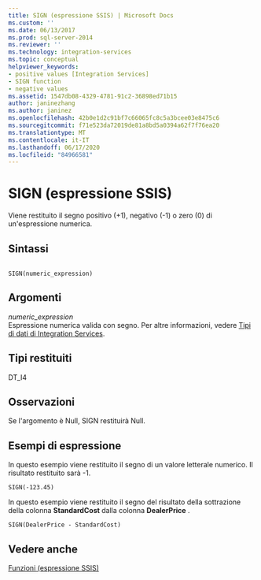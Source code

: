```yaml
---
title: SIGN (espressione SSIS) | Microsoft Docs
ms.custom: ''
ms.date: 06/13/2017
ms.prod: sql-server-2014
ms.reviewer: ''
ms.technology: integration-services
ms.topic: conceptual
helpviewer_keywords:
- positive values [Integration Services]
- SIGN function
- negative values
ms.assetid: 1547db08-4329-4781-91c2-36898ed71b15
author: janinezhang
ms.author: janinez
ms.openlocfilehash: 42b0e1d2c91bf7c66065fc8c5a3bcee03e8475c6
ms.sourcegitcommit: f71e523da72019de81a8bd5a0394a62f7f76ea20
ms.translationtype: MT
ms.contentlocale: it-IT
ms.lasthandoff: 06/17/2020
ms.locfileid: "84966581"
---
```

# <a name="sign-ssis-expression"></a>SIGN (espressione SSIS)
  Viene restituito il segno positivo (+1), negativo (-1) o zero (0) di un'espressione numerica.  
  
## <a name="syntax"></a>Sintassi  
  
```  
  
SIGN(numeric_expression)  
```  
  
## <a name="arguments"></a>Argomenti  
 *numeric_expression*  
 Espressione numerica valida con segno. Per altre informazioni, vedere [Tipi di dati di Integration Services](../data-flow/integration-services-data-types.md).  
  
## <a name="result-types"></a>Tipi restituiti  
 DT_I4  
  
## <a name="remarks"></a>Osservazioni  
 Se l'argomento è Null, SIGN restituirà Null.  
  
## <a name="expression-examples"></a>Esempi di espressione  
 In questo esempio viene restituito il segno di un valore letterale numerico. Il risultato restituito sarà -1.  
  
```  
SIGN(-123.45)  
```  
  
 In questo esempio viene restituito il segno del risultato della sottrazione della colonna **StandardCost** dalla colonna **DealerPrice** .  
  
```  
SIGN(DealerPrice - StandardCost)  
```  
  
## <a name="see-also"></a>Vedere anche  
 [Funzioni &#40;espressione SSIS&#41;](functions-ssis-expression.md)  
  
  

